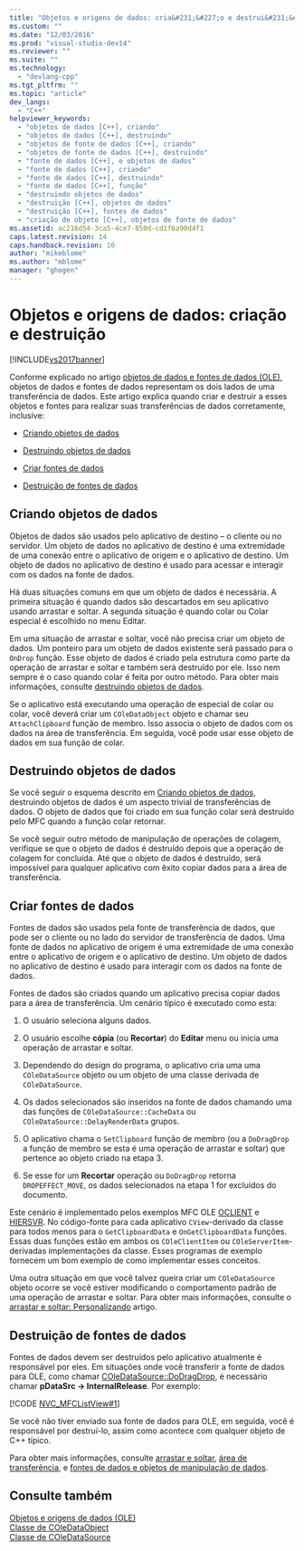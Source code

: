 ```yaml
---
title: "Objetos e origens de dados: cria&#231;&#227;o e destrui&#231;&#227;o | Microsoft Docs"
ms.custom: ""
ms.date: "12/03/2016"
ms.prod: "visual-studio-dev14"
ms.reviewer: ""
ms.suite: ""
ms.technology: 
  - "devlang-cpp"
ms.tgt_pltfrm: ""
ms.topic: "article"
dev_langs: 
  - "C++"
helpviewer_keywords: 
  - "objetos de dados [C++], criando"
  - "objetos de dados [C++], destruindo"
  - "objetos de fonte de dados [C++], criando"
  - "objetos de fonte de dados [C++], destruindo"
  - "fonte de dados [C++], e objetos de dados"
  - "fonte de dados [C++], criando"
  - "fonte de dados [C++], destruindo"
  - "fonte de dados [C++], função"
  - "destruindo objetos de dados"
  - "destruição [C++], objetos de dados"
  - "destruição [C++], fontes de dados"
  - "criação de objeto [C++], objetos de fonte de dados"
ms.assetid: ac216d54-3ca5-4ce7-850d-cd1f6a90d4f1
caps.latest.revision: 14
caps.handback.revision: 10
author: "mikeblome"
ms.author: "mblome"
manager: "ghogen"
---
```

# Objetos e origens de dados: cria&#231;&#227;o e destrui&#231;&#227;o
[!INCLUDE[vs2017banner](../assembler/inline/includes/vs2017banner.md)]

Conforme explicado no artigo [objetos de dados e fontes de dados \(OLE\)](../mfc/data-objects-and-data-sources-ole.md), objetos de dados e fontes de dados representam os dois lados de uma transferência de dados.  Este artigo explica quando criar e destruir a esses objetos e fontes para realizar suas transferências de dados corretamente, inclusive:  
  
-   [Criando objetos de dados](#_core_creating_data_objects)  
  
-   [Destruindo objetos de dados](#_core_destroying_data_objects)  
  
-   [Criar fontes de dados](#_core_creating_data_sources)  
  
-   [Destruição de fontes de dados](#_core_destroying_data_sources)  
  
##  <a name="_core_creating_data_objects"></a> Criando objetos de dados  
 Objetos de dados são usados pelo aplicativo de destino – o cliente ou no servidor.  Um objeto de dados no aplicativo de destino é uma extremidade de uma conexão entre o aplicativo de origem e o aplicativo de destino.  Um objeto de dados no aplicativo de destino é usado para acessar e interagir com os dados na fonte de dados.  
  
 Há duas situações comuns em que um objeto de dados é necessária.  A primeira situação é quando dados são descartados em seu aplicativo usando arrastar e soltar.  A segunda situação é quando colar ou Colar especial é escolhido no menu Editar.  
  
 Em uma situação de arrastar e soltar, você não precisa criar um objeto de dados.  Um ponteiro para um objeto de dados existente será passado para o `OnDrop` função.  Esse objeto de dados é criado pela estrutura como parte da operação de arrastar e soltar e também será destruído por ele.  Isso nem sempre é o caso quando colar é feita por outro método.  Para obter mais informações, consulte [destruindo objetos de dados](#_core_destroying_data_objects).  
  
 Se o aplicativo está executando uma operação de especial de colar ou colar, você deverá criar um `COleDataObject` objeto e chamar seu `AttachClipboard` função de membro.  Isso associa o objeto de dados com os dados na área de transferência.  Em seguida, você pode usar esse objeto de dados em sua função de colar.  
  
##  <a name="_core_destroying_data_objects"></a> Destruindo objetos de dados  
 Se você seguir o esquema descrito em [Criando objetos de dados](#_core_creating_data_objects), destruindo objetos de dados é um aspecto trivial de transferências de dados.  O objeto de dados que foi criado em sua função colar será destruído pelo MFC quando a função colar retornar.  
  
 Se você seguir outro método de manipulação de operações de colagem, verifique se que o objeto de dados é destruído depois que a operação de colagem for concluída.  Até que o objeto de dados é destruído, será impossível para qualquer aplicativo com êxito copiar dados para a área de transferência.  
  
##  <a name="_core_creating_data_sources"></a> Criar fontes de dados  
 Fontes de dados são usados pela fonte de transferência de dados, que pode ser o cliente ou no lado do servidor de transferência de dados.  Uma fonte de dados no aplicativo de origem é uma extremidade de uma conexão entre o aplicativo de origem e o aplicativo de destino.  Um objeto de dados no aplicativo de destino é usado para interagir com os dados na fonte de dados.  
  
 Fontes de dados são criados quando um aplicativo precisa copiar dados para a área de transferência.  Um cenário típico é executado como esta:  
  
1.  O usuário seleciona alguns dados.  
  
2.  O usuário escolhe **cópia** \(ou **Recortar**\) do **Editar** menu ou inicia uma operação de arrastar e soltar.  
  
3.  Dependendo do design do programa, o aplicativo cria uma uma `COleDataSource` objeto ou um objeto de uma classe derivada de `COleDataSource`.  
  
4.  Os dados selecionados são inseridos na fonte de dados chamando uma das funções de `COleDataSource::CacheData` ou `COleDataSource::DelayRenderData` grupos.  
  
5.  O aplicativo chama o `SetClipboard` função de membro \(ou a `DoDragDrop` a função de membro se esta é uma operação de arrastar e soltar\) que pertence ao objeto criado na etapa 3.  
  
6.  Se esse for um **Recortar** operação ou `DoDragDrop` retorna `DROPEFFECT_MOVE`, os dados selecionados na etapa 1 for excluídos do documento.  
  
 Este cenário é implementado pelos exemplos MFC OLE [OCLIENT](../top/visual-cpp-samples.md) e [HIERSVR](../top/visual-cpp-samples.md).  No código\-fonte para cada aplicativo `CView`\-derivado da classe para todos menos para o `GetClipboardData` e `OnGetClipboardData` funções.  Essas duas funções estão em ambos os `COleClientItem` ou `COleServerItem`\-derivadas implementações da classe.  Esses programas de exemplo fornecem um bom exemplo de como implementar esses conceitos.  
  
 Uma outra situação em que você talvez queira criar um `COleDataSource` objeto ocorre se você estiver modificando o comportamento padrão de uma operação de arrastar e soltar.  Para obter mais informações, consulte o [arrastar e soltar: Personalizando](../Topic/Drag%20and%20Drop:%20Customizing.md) artigo.  
  
##  <a name="_core_destroying_data_sources"></a> Destruição de fontes de dados  
 Fontes de dados devem ser destruídos pelo aplicativo atualmente é responsável por eles.  Em situações onde você transferir a fonte de dados para OLE, como chamar [COleDataSource::DoDragDrop](../Topic/COleDataSource::DoDragDrop.md), é necessário chamar **pDataSrc \-\> InternalRelease**.  Por exemplo:  
  
 [!CODE [NVC_MFCListView#1](../CodeSnippet/VS_Snippets_Cpp/NVC_MFCListView#1)]  
  
 Se você não tiver enviado sua fonte de dados para OLE, em seguida, você é responsável por destruí\-lo, assim como acontece com qualquer objeto de C\+\+ típico.  
  
 Para obter mais informações, consulte [arrastar e soltar](../mfc/drag-and-drop-ole.md), [área de transferência](../mfc/clipboard.md), e [fontes de dados e objetos de manipulação de dados](../mfc/data-objects-and-data-sources-manipulation.md).  
  
## Consulte também  
 [Objetos e origens de dados \(OLE\)](../mfc/data-objects-and-data-sources-ole.md)   
 [Classe de COleDataObject](../mfc/reference/coledataobject-class.md)   
 [Classe de COleDataSource](../mfc/reference/coledatasource-class.md)